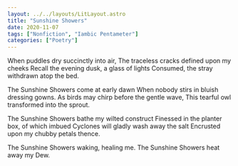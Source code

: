 ```yaml
---
layout: ../../layouts/LitLayout.astro
title: "Sunshine Showers"
date: 2020-11-07
tags: ["Nonfiction", "Iambic Pentameter"]
categories: ["Poetry"]
---
```

When puddles dry succinctly into air,
The traceless cracks defined upon my cheeks
Recall the evening dusk, a glass of lights
Consumed, the stray withdrawn atop the bed.

The Sunshine Showers come at early dawn
When nobody stirs in bluish dressing gowns.
As birds may chirp before the gentle wave,
This tearful owl transformed into the sprout.

The Sunshine Showers bathe my wilted construct
Finessed in the planter box, of which imbued
Cyclones will gladly wash away the salt
Encrusted upon my chubby petals thence.

The Sunshine Showers waking, healing me.
The Sunshine Showers heat away my Dew.
